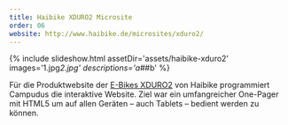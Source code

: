 ```yaml
---
title: Haibike XDURO2 Microsite
order: 06
website: http://www.haibike.de/microsites/xduro2/
---
```


{% include slideshow.html assetDir='assets/haibike-xduro2' images='1.jpg*2.jpg' descriptions='a#*#b' %}

Für die Produktwebsite der [E-Bikes XDURO2](http://www.haibike.de/microsites/xduro2/) von Haibike programmiert Campudus die interaktive Website. Ziel war ein umfangreicher One-Pager mit HTML5 um auf allen Geräten – auch Tablets – bedient werden zu können.
